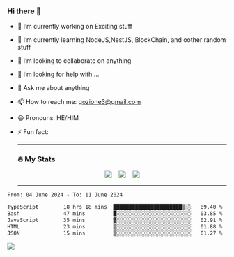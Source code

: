 ### Hi there 👋

<!--
**charlieScript/charlieScript** is a ✨ _special_ ✨ repository because its `README.md` (this file) appears on your GitHub profile.

Here are some ideas to get you started: -->

- 🔭 I’m currently working on Exciting stuff
- 🌱 I’m currently learning NodeJS,NestJS, BlockChain, and oother random stuff
- 👯 I’m looking to collaborate on anything
- 🤔 I’m looking for help with ...
- 💬 Ask me about anything
- 📫 How to reach me: gozione3@gmail.com
- 😄 Pronouns: HE/HIM
- ⚡ Fun fact:


  ---

  ### :fire: My Stats

  <div id="stats" align="center">
  <img src="http://github-readme-streak-stats.herokuapp.com?user=charlieScript&theme=dark&date_format=M%20j%5B%2C%20Y%5D" />&nbsp;&nbsp;&nbsp;
  <img src="https://github-readme-stats.vercel.app/api/top-langs/?username=charlieScript&layout=compact&theme=vision-friendly-dark"/>&nbsp;&nbsp;&nbsp;
  <img src="https://github-readme-stats.vercel.app/api?username=charlieScript&show_icons=true&theme=radical"/>
  </div>

  ---



<!--START_SECTION:waka-->

```txt
From: 04 June 2024 - To: 11 June 2024

TypeScript        18 hrs 18 mins  ██████████████████████▒░░   89.40 %
Bash              47 mins         █░░░░░░░░░░░░░░░░░░░░░░░░   03.85 %
JavaScript        35 mins         ▓░░░░░░░░░░░░░░░░░░░░░░░░   02.91 %
HTML              23 mins         ▒░░░░░░░░░░░░░░░░░░░░░░░░   01.88 %
JSON              15 mins         ▒░░░░░░░░░░░░░░░░░░░░░░░░   01.27 %
```

<!--END_SECTION:waka-->
![](https://komarev.com/ghpvc/?username=charlieScript)
